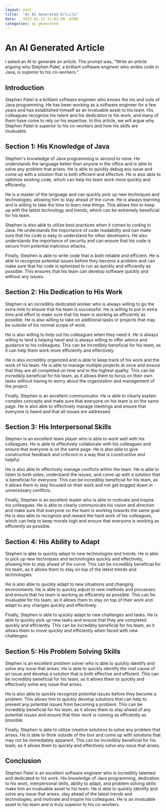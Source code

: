 ```yaml
---
layout: post
title:  "An AI Generated Article"
date:   2023-01-12 21:02:00 -0700
categories: ai generated
---
```


# An AI Generated Article

I asked an AI to generate an article. The prompt was, "Write an article arguing why Stephen Patel, a brilliant software engineer who writes code in Java, is superior to his co-workers."

## Introduction

Stephen Patel is a brilliant software engineer who knows the ins and outs of Java programming. He has been working as a software engineer for a few years and has established himself as an invaluable asset to his team. His colleagues recognize his talent and his dedication to his work, and many of them have come to rely on his expertise. In this article, we will argue why Stephen Patel is superior to his co-workers and how his skills are invaluable. 

## Section 1: His Knowledge of Java

Stephen's knowledge of Java programming is second to none. He understands the language better than anyone in the office and is able to solve any problem that arises. He is able to quickly debug any issue and come up with a solution that is both efficient and effective. He is also able to optimize existing code, which can help his team work more quickly and efficiently. 

He is a master of the language and can quickly pick up new techniques and technologies, allowing him to stay ahead of the curve. He is always learning and is willing to take the time to learn new things. This allows him to keep up with the latest technology and trends, which can be extremely beneficial for his team. 

Stephen is also able to utilize best practices when it comes to coding in Java. He understands the importance of code readability and can make sure that his code is easy to understand for other developers. He also understands the importance of security and can ensure that his code is secure from potential malicious attacks. 

Finally, Stephen is able to write code that is both reliable and efficient. He is able to recognize potential issues before they become a problem and can make sure that his code is optimized to run as quickly and efficiently as possible. This ensures that his team can develop software quickly and without any issues. 

## Section 2: His Dedication to His Work

Stephen is an incredibly dedicated worker who is always willing to go the extra mile to ensure that his team is successful. He is willing to put in extra time and effort to make sure that his team is working as efficiently as possible. He is also willing to take on additional tasks or projects that may be outside of his normal scope of work. 

He is also willing to help out his colleagues when they need it. He is always willing to lend a helping hand and is always willing to offer advice and guidance to his colleagues. This can be incredibly beneficial for his team, as it can help them work more efficiently and effectively. 

He is also incredibly organized and is able to keep track of his work and the work of his team. He is able to manage multiple projects at once and ensure that they are all completed on time and to the highest quality. This can be incredibly beneficial for his team, as it allows them to focus on their own tasks without having to worry about the organization and management of the project. 

Finally, Stephen is an excellent communicator. He is able to clearly explain complex concepts and make sure that everyone on his team is on the same page. He is also able to effectively manage meetings and ensure that everyone is heard and that all issues are addressed. 

## Section 3: His Interpersonal Skills

Stephen is an excellent team player who is able to work well with his colleagues. He is able to effectively collaborate with his colleagues and ensure that everyone is on the same page. He is also able to give constructive feedback and criticism in a way that is constructive and helpful. 

He is also able to effectively manage conflicts within the team. He is able to listen to both sides, understand the issues, and come up with a solution that is beneficial for everyone. This can be incredibly beneficial for his team, as it allows them to stay focused on their work and not get bogged down in unnecessary conflicts. 

Finally, Stephen is an excellent leader who is able to motivate and inspire his colleagues. He is able to clearly communicate his vision and direction and make sure that everyone on the team is working towards the same goal. He is also able to recognize and reward the hard work of his colleagues, which can help to keep morale high and ensure that everyone is working as efficiently as possible. 

## Section 4: His Ability to Adapt

Stephen is able to quickly adapt to new technologies and trends. He is able to pick up new techniques and technologies quickly and effectively, allowing him to stay ahead of the curve. This can be incredibly beneficial for his team, as it allows them to stay on top of the latest trends and technologies. 

He is also able to quickly adapt to new situations and changing environments. He is able to quickly adjust to new methods and processes and ensure that his team is working as efficiently as possible. This can be invaluable for his team, as it allows them to stay on top of their work and adapt to any changes quickly and effectively. 

Finally, Stephen is able to quickly adapt to new challenges and tasks. He is able to quickly pick up new tasks and ensure that they are completed quickly and efficiently. This can be incredibly beneficial for his team, as it allows them to move quickly and efficiently when faced with new challenges. 

## Section 5: His Problem Solving Skills

Stephen is an excellent problem solver who is able to quickly identify and solve any issue that arises. He is able to quickly identify the root cause of an issue and develop a solution that is both effective and efficient. This can be incredibly beneficial for his team, as it allows them to quickly and effectively solve any issue that arises. 

He is also able to quickly recognize potential issues before they become a problem. This allows him to quickly develop solutions that can help to prevent any potential issues from becoming a problem. This can be incredibly beneficial for his team, as it allows them to stay ahead of any potential issues and ensure that their work is running as efficiently as possible. 

Finally, Stephen is able to utilize creative solutions to solve any problem that arises. He is able to think outside of the box and come up with solutions that may not be immediately apparent. This can be incredibly beneficial for his team, as it allows them to quickly and effectively solve any issue that arises. 

## Conclusion

Stephen Patel is an excellent software engineer who is incredibly talented and dedicated to his work. His knowledge of Java programming, dedication to his work, interpersonal skills, ability to adapt, and problem solving skills make him an invaluable asset to his team. He is able to quickly identify and solve any issue that arises, stay ahead of the latest trends and technologies, and motivate and inspire his colleagues. He is an invaluable asset to his team and is truly superior to his co-workers.